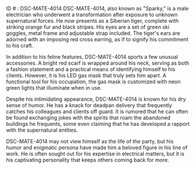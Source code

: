 ID # : DSC-MATE-4014
DSC-MATE-4014, also known as "Sparky," is a male electrician who underwent a transformation after exposure to unknown supernatural forces. He now presents as a Siberian tiger, complete with striking orange fur and black stripes. His eyes are a set of green ski goggles, metal frame and adjustable strap included. The tiger's ears are adorned with an imposing red cross earring, as if to signify his commitment to his craft.

In addition to his feline features, DSC-MATE-4014 sports a few unusual accessories. A bright red scarf is wrapped around his neck, serving as both a fashion statement and a practical means of identifying himself to his clients. However, it is his LED gas mask that truly sets him apart. A functional tool for his occupation, the gas mask is customized with neon green lights that illuminate when in use.

Despite his intimidating appearance, DSC-MATE-4014 is known for his dry sense of humor. He has a knack for deadpan delivery that frequently catches his colleagues and clients off guard. It is rumored that he can often be found exchanging jokes with the spirits that roam the abandoned buildings he frequents, some even claiming that he has developed a rapport with the supernatural entities.

DSC-MATE-4014 may not view himself as the life of the party, but his humor and enigmatic persona have made him a beloved figure in his line of work. He is often sought out for his expertise in electrical matters, but it is his captivating personality that keeps others coming back for more.